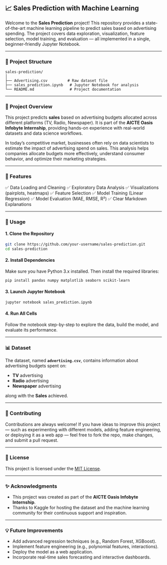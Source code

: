
## 📈 Sales Prediction with Machine Learning

Welcome to the **Sales Prediction** project! This repository provides a state-of-the-art machine learning pipeline to predict sales based on advertising spending. The project covers data exploration, visualization, feature selection, model training, and evaluation — all implemented in a single, beginner-friendly Jupyter Notebook.

---

### 📂 Project Structure

```
sales-prediction/
│
├── Advertising.csv         # Raw dataset file
├── sales_prediction.ipynb   # Jupyter Notebook for analysis
└── README.md                # Project documentation
```

---

### 📑 Project Overview

This project predicts **sales** based on advertising budgets allocated across different platforms (TV, Radio, Newspaper). It is part of the **AICTE Oasis Infobyte Internship**, providing hands-on experience with real-world datasets and data science workflows.

In today’s competitive market, businesses often rely on data scientists to estimate the impact of advertising spend on sales. This analysis helps companies allocate budgets more effectively, understand consumer behavior, and optimize their marketing strategies.

---

### 🚀 Features

✅ Data Loading and Cleaning
✅ Exploratory Data Analysis
✅ Visualizations (pairplots, heatmaps)
✅ Feature Selection
✅ Model Training (Linear Regression)
✅ Model Evaluation (MAE, RMSE, R²)
✅ Clear Markdown Explanations

---

### 🔧 Usage

#### 1. Clone the Repository

```bash
git clone https://github.com/your-username/sales-prediction.git
cd sales-prediction
```

#### 2. Install Dependencies

Make sure you have Python 3.x installed. Then install the required libraries:

```bash
pip install pandas numpy matplotlib seaborn scikit-learn
```

#### 3. Launch Jupyter Notebook

```bash
jupyter notebook sales_prediction.ipynb
```

#### 4. Run All Cells

Follow the notebook step-by-step to explore the data, build the model, and evaluate its performance.

---

### 📊 Dataset

The dataset, named **`advertising.csv`**, contains information about advertising budgets spent on:

* **TV** advertising
* **Radio** advertising
* **Newspaper** advertising

along with the **Sales** achieved.

---

### 🤝 Contributing

Contributions are always welcome! If you have ideas to improve this project — such as experimenting with different models, adding feature engineering, or deploying it as a web app — feel free to fork the repo, make changes, and submit a pull request.

---

### 📜 License

This project is licensed under the [MIT License](LICENSE).

---

### ✨ Acknowledgments

* This project was created as part of the **AICTE Oasis Infobyte Internship**.
* Thanks to Kaggle for hosting the dataset and the machine learning community for their continuous support and inspiration.

---

### 💡 Future Improvements

* Add advanced regression techniques (e.g., Random Forest, XGBoost).
* Implement feature engineering (e.g., polynomial features, interactions).
* Deploy the model as a web application.
* Incorporate real-time sales forecasting and interactive dashboards.

